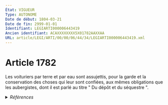 ```yaml
---
État: VIGUEUR
Type: AUTONOME
Date de début: 1804-03-21
Date de fin: 2999-01-01
Identifiant: LEGIARTI000006443419
Ancien identifiant: ACAXXXXXXXX5X01782AAXXAA
URL: article/LEGI/ARTI/00/00/06/44/34/LEGIARTI000006443419.xml
---
```


<h1>Article 1782</h1>

Les voituriers par terre et par eau sont assujettis, pour la garde et la
conservation des choses qui leur sont confiées, aux mêmes obligations que les
aubergistes, dont il est parlé au titre " Du dépôt et du séquestre ".


<details>
  <summary><em>Références</em></summary>

  <h2>Références faites par l'article</h2>
  
  <ul>
    <li>
      CODIFICATION source Loi 1804-03-07
    </li>
    <li>
      CREATION source Loi 1804-03-07 promulguée le 17 mars 1804
    </li>
  </ul>
</details>
